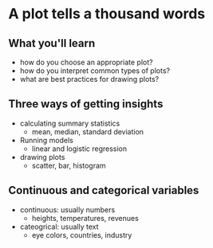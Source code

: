 # A plot tells a thousand words

## What you'll learn
- how do you choose an appropriate plot?
- how do you interpret common types of plots?
- what are best practices for drawing plots?

## Three ways of getting insights
- calculating summary statistics
  - mean, median, standard deviation
- Running models
  - linear and logistic regression
- drawing plots
  - scatter, bar, histogram

## Continuous and categorical variables
- continuous: usually numbers
  - heights, temperatures, revenues
- cateogrical: usually text
  - eye colors, countries, industry
